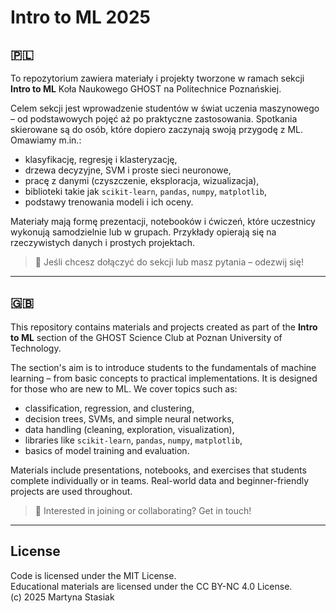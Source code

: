 # Intro to ML 2025

## 🇵🇱  
To repozytorium zawiera materiały i projekty tworzone w ramach sekcji **Intro to ML** Koła Naukowego GHOST na Politechnice Poznańskiej.

Celem sekcji jest wprowadzenie studentów w świat uczenia maszynowego – od podstawowych pojęć aż po praktyczne zastosowania. Spotkania skierowane są do osób, które dopiero zaczynają swoją przygodę z ML. Omawiamy m.in.:

- klasyfikację, regresję i klasteryzację,  
- drzewa decyzyjne, SVM i proste sieci neuronowe,  
- pracę z danymi (czyszczenie, eksploracja, wizualizacja),  
- biblioteki takie jak `scikit-learn`, `pandas`, `numpy`, `matplotlib`,  
- podstawy trenowania modeli i ich oceny.  

Materiały mają formę prezentacji, notebooków i ćwiczeń, które uczestnicy wykonują samodzielnie lub w grupach. Przykłady opierają się na rzeczywistych danych i prostych projektach.

> 🔧 Jeśli chcesz dołączyć do sekcji lub masz pytania – odezwij się!

---

## 🇬🇧  
This repository contains materials and projects created as part of the **Intro to ML** section of the GHOST Science Club at Poznan University of Technology.

The section's aim is to introduce students to the fundamentals of machine learning – from basic concepts to practical implementations. It is designed for those who are new to ML. We cover topics such as:

- classification, regression, and clustering,  
- decision trees, SVMs, and simple neural networks,  
- data handling (cleaning, exploration, visualization),  
- libraries like `scikit-learn`, `pandas`, `numpy`, `matplotlib`,  
- basics of model training and evaluation.  

Materials include presentations, notebooks, and exercises that students complete individually or in teams. Real-world data and beginner-friendly projects are used throughout.

> 🔧 Interested in joining or collaborating? Get in touch!

---

## License  
Code is licensed under the MIT License.  
Educational materials are licensed under the CC BY-NC 4.0 License.  
(c) 2025 Martyna Stasiak
